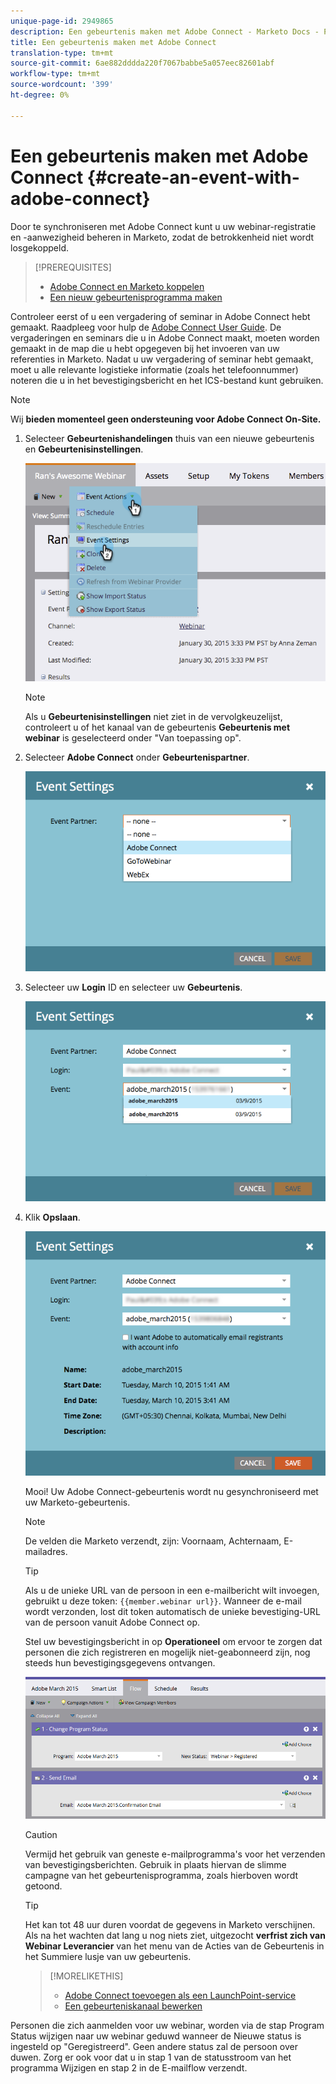 ```yaml
---
unique-page-id: 2949865
description: Een gebeurtenis maken met Adobe Connect - Marketo Docs - Productdocumentatie
title: Een gebeurtenis maken met Adobe Connect
translation-type: tm+mt
source-git-commit: 6ae882dddda220f7067babbe5a057eec82601abf
workflow-type: tm+mt
source-wordcount: '399'
ht-degree: 0%

---
```



# Een gebeurtenis maken met Adobe Connect {#create-an-event-with-adobe-connect}

Door te synchroniseren met Adobe Connect kunt u uw webinar-registratie en -aanwezigheid beheren in Marketo, zodat de betrokkenheid niet wordt losgekoppeld.

>[!PREREQUISITES]
>
>* [Adobe Connect en Marketo koppelen](/help/marketo/product-docs/administration/additional-integrations/add-adobe-connect-as-a-launchpoint-service.md)
>* [Een nieuw gebeurtenisprogramma maken](/help/marketo/product-docs/demand-generation/events/understanding-events/create-a-new-event-program.md)


Controleer eerst of u een vergadering of seminar in Adobe Connect hebt gemaakt. Raadpleeg voor hulp de [Adobe Connect User Guide](https://help.adobe.com/en_US/connect/9.0/using/index.html). De vergaderingen en seminars die u in Adobe Connect maakt, moeten worden gemaakt in de map die u hebt opgegeven bij het invoeren van uw referenties in Marketo. Nadat u uw vergadering of seminar hebt gemaakt, moet u alle relevante logistieke informatie (zoals het telefoonnummer) noteren die u in het bevestigingsbericht en het ICS-bestand kunt gebruiken.

>[!NOTE]
>
>Wij **bieden momenteel geen ondersteuning voor Adobe Connect On-Site.**

1. Selecteer **Gebeurtenishandelingen** thuis van een nieuwe gebeurtenis en **Gebeurtenisinstellingen**.

   ![](assets/image2015-1-30-15-3a34-3a28.png)

   >[!NOTE]
   >
   >Als u **Gebeurtenisinstellingen** niet ziet in de vervolgkeuzelijst, controleert u of het kanaal van de gebeurtenis **Gebeurtenis met webinar** is geselecteerd onder &quot;Van toepassing op&quot;.

1. Selecteer **Adobe Connect** onder **Gebeurtenispartner**.

   ![](assets/event-settings-adobe-connect.png)

1. Selecteer uw **Login** ID en selecteer uw **Gebeurtenis**.

   ![](assets/event-settings-select-event-adobe-connect.png)

1. Klik **Opslaan**.

   ![](assets/event-settings-overview.png)

   Mooi! Uw Adobe Connect-gebeurtenis wordt nu gesynchroniseerd met uw Marketo-gebeurtenis.

   >[!NOTE]
   >
   >De velden die Marketo verzendt, zijn: Voornaam, Achternaam, E-mailadres.

   >[!TIP]
   >
   >Als u de unieke URL van de persoon in een e-mailbericht wilt invoegen, gebruikt u deze token: `{{member.webinar url}}`. Wanneer de e-mail wordt verzonden, lost dit token automatisch de unieke bevestiging-URL van de persoon vanuit Adobe Connect op.
   >
   >Stel uw bevestigingsbericht in op **Operationeel** om ervoor te zorgen dat personen die zich registreren en mogelijk niet-geabonneerd zijn, nog steeds hun bevestigingsgegevens ontvangen.

   ![](assets/adobe.png)

   >[!CAUTION]
   >
   >Vermijd het gebruik van geneste e-mailprogramma&#39;s voor het verzenden van bevestigingsberichten. Gebruik in plaats hiervan de slimme campagne van het gebeurtenisprogramma, zoals hierboven wordt getoond.

   >[!TIP]
   >
   >Het kan tot 48 uur duren voordat de gegevens in Marketo verschijnen. Als na het wachten dat lang u nog niets ziet, uitgezocht **verfrist zich van Webinar Leverancier** van het menu van de Acties van de Gebeurtenis in het Summiere lusje van uw gebeurtenis.

   >[!MORELIKETHIS]
   >
   > * [Adobe Connect toevoegen als een LaunchPoint-service](/help/marketo/product-docs/administration/additional-integrations/add-adobe-connect-as-a-launchpoint-service.md)
   > * [Een gebeurteniskanaal bewerken](/help/marketo/product-docs/demand-generation/events/understanding-events/edit-an-event-channel.md)


Personen die zich aanmelden voor uw webinar, worden via de stap Program Status wijzigen naar uw webinar geduwd wanneer de Nieuwe status is ingesteld op &quot;Geregistreerd&quot;. Geen andere status zal de persoon over duwen. Zorg er ook voor dat u in stap 1 van de statusstroom van het programma Wijzigen en stap 2 in de E-mailflow verzendt.
